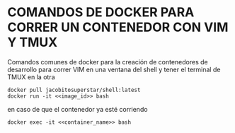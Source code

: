 # COMANDOS DE DOCKER PARA CORRER UN CONTENEDOR CON VIM Y TMUX

Comandos comunes de docker para la creación de contenedores de desarrollo
para correr VIM en una ventana del shell y tener el terminal de TMUX en la
otra

```shell
docker pull jacobitosuperstar/shell:latest
docker run -it <<image_id>> bash
```

en caso de que el contenedor ya esté corriendo

```shell
docker exec -it <<container_name>> bash
```
